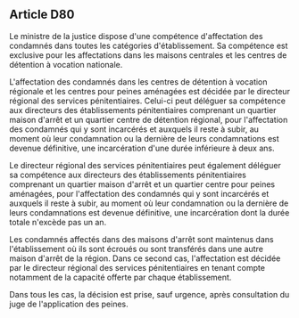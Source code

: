 Article D80
----
Le ministre de la justice dispose d'une compétence d'affectation des condamnés
dans toutes les catégories d'établissement. Sa compétence est exclusive pour les
affectations dans les maisons centrales et les centres de détention à vocation
nationale.

L'affectation des condamnés dans les centres de détention à vocation régionale
et les centres pour peines aménagées est décidée par le directeur régional des
services pénitentiaires. Celui-ci peut déléguer sa compétence aux directeurs des
établissements pénitentiaires comprenant un quartier maison d'arrêt et un
quartier centre de détention régional, pour l'affectation des condamnés qui y
sont incarcérés et auxquels il reste à subir, au moment où leur condamnation ou
la dernière de leurs condamnations est devenue définitive, une incarcération
d'une durée inférieure à deux ans.

Le directeur régional des services pénitentiaires peut également déléguer sa
compétence aux directeurs des établissements pénitentiaires comprenant un
quartier maison d'arrêt et un quartier centre pour peines aménagées, pour
l'affectation des condamnés qui y sont incarcérés et auxquels il reste à subir,
au moment où leur condamnation ou la dernière de leurs condamnations est devenue
définitive, une incarcération dont la durée totale n'excède pas un an.

Les condamnés affectés dans des maisons d'arrêt sont maintenus dans
l'établissement où ils sont écroués ou sont transférés dans une autre maison
d'arrêt de la région. Dans ce second cas, l'affectation est décidée par le
directeur régional des services pénitentiaires en tenant compte notamment de la
capacité offerte par chaque établissement.

Dans tous les cas, la décision est prise, sauf urgence, après consultation du
juge de l'application des peines.
